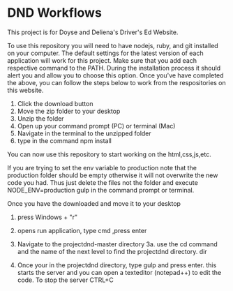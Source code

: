 # DND Workflows

This project is for Doyse and Deliena's Driver's Ed Website.

To use this repository you will need to have nodejs, ruby, and git installed on your computer. The default settings for the latest version of each application will work for this project. Make sure that you add each respective command to the PATH. During the installation process it should alert you and allow you to choose this option. Once you've have completed the above, you can follow the steps below to work from the respositories on this website.

1. Click the download button
2. Move the zip folder to your desktop
3. Unzip the folder
4. Open up your command prompt (PC) or terminal (Mac)
5. Navigate in the terminal to the unzipped folder
6. type in the command npm install


You can now use this repository to start working on the html,css,js,etc.

If you are trying to set the env variable to production note that the production
folder should be empty otherwise it will not overwrite the new code you had. Thus
just delete the files not the folder and execute NODE_ENV=production gulp in the 
command prompt or terminal.


Once you have the downloaded and move it to your desktop 

1. press Windows + "r" 
2. opens run application, type cmd ,press enter
3. Navigate to the projectdnd-master directory
3a. use the cd command and the name of the next level to find the projectdnd directory. dir

4. Once your in the projectdnd directory, type gulp and press enter.
this starts the server and you can open a texteditor (notepad++) to
edit the code. To stop the server CTRL+C


